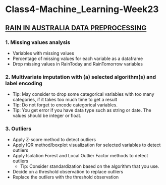 # Class4-Machine_Learning-Week23


## [RAIN IN AUSTRALIA DATA PREPROCESSING](https://www.kaggle.com/jsphyg/weather-dataset-rattle-package)

### 1. Missing values analysis
*	Variables with missing values
*	Percentage of missing values for each variable as a dataframe
*	Drop missing values in RainToday and RainTomorrow variables

### 2. Multivariate imputation with (a) selected algorithm(s) and label encoding
*	Tip: May consider to drop some categorical variables with too many categories, if it takes too much time to get a result
*	Tip: Do not forget to encode categorical variables. 
*	Tip: You get error if you have data type such as string or date. The values should be integer or float.

### 3. Outliers
* Apply Z-score method to detect outliers
*	Apply IQR method/boxplot visualization for selected variables to detect outliers
*	Apply Isolation Forest and Local Outlier Factor methods to detect outliers
    *	Tip: Consider standardization based on the algorithm that you use.
*	Decide on a threshold observation to replace outliers
*	Replace the outliers with the threshold observation
